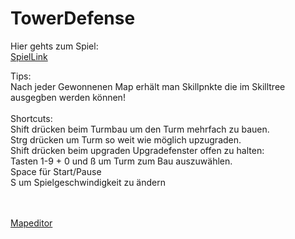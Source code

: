 # TowerDefense
Hier gehts zum Spiel: <br>
[SpielLink](https://samuelpiehler.github.io/TowerDefense/index.html) <br>

Tips: <br>
Nach jeder Gewonnenen Map erhält man Skillpnkte die im Skilltree ausgegben werden können! <br>
<br>
Shortcuts: <br>
Shift drücken beim Turmbau um den Turm mehrfach zu bauen. <br>
Strg drücken um Turm so weit wie möglich upzugraden. <br>
Shift drücken beim upgraden Upgradefenster offen zu halten: <br>
Tasten 1-9 + 0 und ß um Turm zum Bau auszuwählen. <br>
Space für Start/Pause <br>
S um Spielgeschwindigkeit zu ändern <br>
<br>
<br>

[Mapeditor](https://samuelpiehler.github.io/TowerDefense/mapeditor/mapeditor.html)
